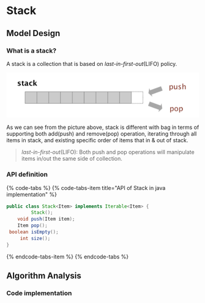 # Stack

## Model Design

### What is a stack?

A stack is a collection that is based on _last-in-first-out_\(LIFO\) policy.

![Abstract data structure example: Stack, a collection LIFO principle](../.gitbook/assets/image%20%2813%29.png)

As we can see from the picture above, stack is different with bag in terms of supporting both add\(push\) and remove\(pop\) operation, iterating through all items in stack, and existing specific order of items that in & out of stack.

> _last-in-first-out_\(LIFO\):  Both push and pop operations will manipulate items in/out the same side of collection.

### API definition

{% code-tabs %}
{% code-tabs-item title="API of Stack in java implementation" %}
```java
public class Stack<Item> implements Iterable<Item> {
         Stack();
    void push(Item item);
    Item pop();
 boolean isEmpty();
     int size();
}
```
{% endcode-tabs-item %}
{% endcode-tabs %}

## Algorithm Analysis



### Code implementation


